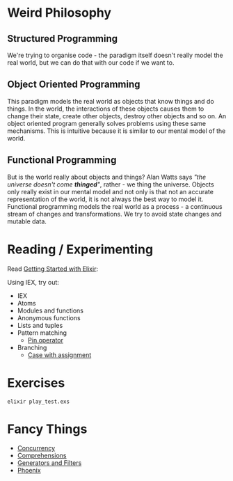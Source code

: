 # Weird Philosophy

## Structured Programming

We're trying to organise code - the paradigm itself doesn't 
really model the real world, but we can do that with our 
code if we want to.

## Object Oriented Programming

This paradigm models the real world as objects that know 
things and do things. In the world, the interactions of 
these objects causes them to change their state, create 
other objects, destroy other objects and so on. An object 
oriented program generally solves problems using these same
mechanisms. This is intuitive because it is similar to our
mental model of the world.

## Functional Programming

But is the world really about objects and things? Alan Watts 
says *"the universe doesn't come __thinged__"*, rather - we
thing the universe. Objects only really exist in our mental
model and not only is that not an accurate representation of
the world, it is not always the best way to model it. 
Functional programming models the real world as a process -
a continuous stream of changes and transformations. We try
to avoid state changes and mutable data.


# Reading / Experimenting

Read [Getting Started with Elixir](http://elixir-lang.org/getting-started/introduction.html):

Using IEX, try out:

- IEX
- Atoms
- Modules and functions
- Anonymous functions
- Lists and tuples
- Pattern matching
  - [Pin operator](http://elixir-lang.org/getting-started/pattern-matching.html#the-pin-operator)
- Branching
  - [Case with assignment](http://elixir-lang.org/getting-started/case-cond-and-if.html#case)

# Exercises

```
elixir play_test.exs
```

# Fancy Things

- [Concurrency](http://elixir-lang.org/getting-started/processes.html)
- [Comprehensions](http://elixir-lang.org/getting-started/comprehensions.html)
- [Generators and Filters](http://elixir-lang.org/getting-started/comprehensions.html)
- [Phoenix](http://www.phoenixframework.org/)
